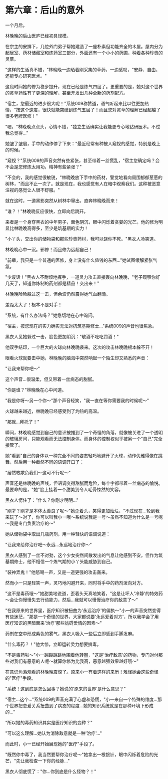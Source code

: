 # 第六章：后山的意外

一个月后。

林晚晚的后山医庐已经初具规模。

在宗主的安排下，几位外门弟子帮她建造了一座朴素但功能齐全的木屋。屋内分为起居室、药材储藏室和炼药室三部分，外面还有一个小小的药圃，种着各种珍贵的灵草。

"这样的生活真不错，"林晚晚一边晒着刚采集的草药，一边感叹，"安静、自由，还能专心研究医术。"

这段时间她的修为稳步提升，现在已经是炼气四层了。更重要的是，她对这个世界的灵草药性有了更深的理解，甚至开发出几种全新的药剂配方。

"宿主，您最近的进步很大呢！"系统009称赞道，语气听起来比以往更加热情，"按这个速度，很快就能突破到炼气五层了！而且您对灵草的理解已经超越了很多老牌医修！"

"嗯，"林晚晚点点头，心情不错，"独立生活确实让我能更专心地钻研医术。不过我总觉得..."

她皱了皱眉，手中的动作停了下来："最近经常有种被人窥视的感觉，特别是晚上的时候。"

"窥视？"系统009的声音突然有些紧张，甚至带着一丝慌乱，"宿主您确定吗？会不会是您修炼太用功，精神有些紧张？"

"不会的，我的感觉很敏锐，"林晚晚放下手中的药材，警觉地看向周围郁郁葱葱的树林，"而且不止一次了。就是现在，我也感觉有人在暗中观察我们。这种被恶意注视的感觉让人很不舒服。"

就在这时，一道黑影突然从树林中窜出，直奔林晚晚而来！

"谁？！"林晚晚反应很快，立即向后跳开。

来者是一个身穿黑衣的中年男子，面色阴沉，眼中闪烁着贪婪的光芒。他的修为明显比林晚晚高得多，至少是筑基期的实力！

"小丫头，交出你的储物袋和那些珍贵药材，我可以饶你不死。"黑衣人冷笑道。

林晚晚心中一沉。邪修！而且修为远超自己！

"前辈，我只是一个普通的医修，身上没有什么值钱的东西..."她试图缓解紧张气氛。

"少废话！"黑衣人不耐烦地挥手，一道灵力攻击直接轰向林晚晚，"老子观察你好几天了，知道你炼制的药剂都是精品！交出来！"

林晚晚险险躲过这一击，但余波仍然震得她气血翻涌。

差距太大了！根本不是对手！

"系统，有什么办法吗？"她急切地在心中询问。

"宿主，按您现在的实力确实无法对抗筑基期修士..."系统009的声音也很焦急。

黑衣人见她躲过一击，脸色更加阴沉："敬酒不吃吃罚酒！"

他双手结印，一个巨大的火球向林晚晚袭来。这次的攻击林晚晚根本躲不开！

眼看火球就要击中她，林晚晚的脑海中突然响起一个陌生却又熟悉的声音：

"让我来帮你吧～"

这个声音...很温柔，但又带着一丝病态的甜腻。

"你是谁？"林晚晚在心中问道。

"我是你呀～另一个你～"那个声音轻笑，"我一直在等你需要我的时候呢～"

火球越来越近，林晚晚已经感受到了灼热的高温。

"那就...拜托了！"

瞬间，林晚晚感觉到自己的意识被推到了一个奇怪的角落，就像被关进了一个透明的玻璃房间，只能观看而无法控制身体。而身体的控制权似乎被另一个"自己"完全接管了。

她"看到"自己的身体以一种完全不同的姿态轻巧地避开了火球，动作优雅得像在跳舞，然后用一种截然不同的语调开口了：

"居然敢欺负我们～这可不行呢～"

声音还是林晚晚的声线，但语调变得甜腻而危险，每个字都带着一丝病态的愉悦。最要命的是，"她"脸上挂着一个甜美到令人毛骨悚然的笑容。

黑衣人愣住了："什么？你刚才明明..."

"刚才？刚才是本体太善良了呢～"她歪着头，笑得更加灿烂，"不过现在...轮到我来玩了～对了，你可以叫我小一哦～系统说我是一号～虽然不知道为什么是一号呢～我是专门负责治疗的～"

她从储物袋中取出几瓶药剂，用一种轻快的语调说道：

"让我来给你治疗吧～永远...永远地治疗你～"

黑衣人感到了一丝不对劲，这个少女突然间散发出的气息让他感到不安。但作为筑基期修士，他不相信一个炼气期的小丫头能威胁到自己。

"装神弄鬼！"他怒喝一声，又是一道更强的攻击轰来。

然而小一只是轻笑一声，灵巧地闪避开来，同时将手中的药剂泼向对方。

"这不是毒药哦～"她甜美地说道，歪着头天真地笑着，"这是让坏人'冷静'的特效药～会让你慢慢失去行动能力，然后...我就可以慢慢治疗你的敌意了～"

"在我原来的世界里，医疗知识被扭曲为'永远治疗'的偏执～"小一的声音突然变得有些迷茫，"那是一个奇怪的世界，大家都说要'永远爱着对方'，所以我学会了用医疗知识的黑暗面来'治疗'那些妨碍爱情的因素～"

药剂在空中形成紫色的雾气，黑衣人吸入一些后立即感到手脚发麻。

"什么毒药？！"他大惊，立即运转灵力想要排毒。

"不是毒药啦～"小一蹦蹦跳跳地围着他转圈，"这是'治疗敌意'的药物，专门对付那些对我们有恶意的人呢～就算你修为比我高，恶意越强效果越好哦～"

在意识角落观看的林晚晚震惊了。原来小一有着这样的来历！难怪她会这些奇怪的"医疗"手段。

"系统！这到底是怎么回事？她说的'原来的世界'是什么意思？"

"宿主...这个..."系统009的声音充满了心虚和恐慌，"小一来自一个特殊的维度...那个世界把恋爱关系扭曲到了病态的程度...她的知识系统就是在那种环境下形成的..."

"所以她的毒药知识其实是医疗知识的变种？"

"可以这么理解...她认为消除敌意就是一种'治疗'..."

而此时，小一已经开始展现她的"医疗"手段了。

"既然你中毒了，我当然要帮你治疗呢～"她拿出一根银针，眼中闪烁着危险的光芒，"先让我检查一下你的经脉..."

黑衣人彻底慌了："你...你到底是什么怪物？！"